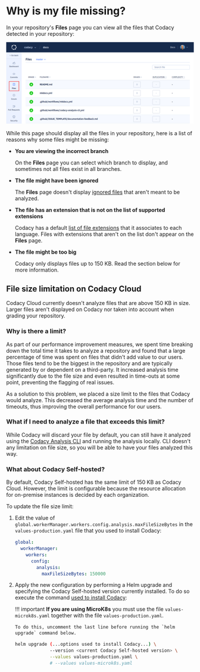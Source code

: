 # Why is my file missing?

In your repository's **Files** page you can view all the files that Codacy detected in your repository:

![Repository files](images/repository-files.png)

While this page should display all the files in your repository, here is a list of reasons why some files might be missing:

-   **You are viewing the incorrect branch**

    On the **Files** page you can select which branch to display, and sometimes not all files exist in all branches.

-   **The file might have been ignored**

    The **Files** page doesn't display [ignored files](../../repositories-configure/ignore-files-from-codacy-analysis.md) that aren't meant to be analyzed.

-   **The file has an extension that is not on the list of supported extensions**

    Codacy has a default [list of file extensions](../../repositories-configure/file-extensions.md) that it associates to each language. Files with extensions that aren't on the list don't appear on the **Files** page.

-   **The file might be too big**

    Codacy only displays files up to 150 KB. Read the section below for more information.

## File size limitation on Codacy Cloud

Codacy Cloud currently doesn't analyze files that are above 150 KB in size. Larger files aren't displayed on Codacy nor taken into account when grading your repository.

### Why is there a limit?

As part of our performance improvement measures, we spent time breaking down the total time it takes to analyze a repository and found that a large percentage of time was spent on files that didn't add value to our users. Those files tend to be the biggest in the repository and are typically generated by or dependent on a third-party. It increased analysis time significantly due to the file size and even resulted in time-outs at some point, preventing the flagging of real issues.

As a solution to this problem, we placed a size limit to the files that Codacy would analyze. This decreased the average analysis time and the number of timeouts, thus improving the overall performance for our users.

### What if I need to analyze a file that exceeds this limit?

While Codacy will discard your file by default, you can still have it analyzed using the [Codacy Analysis CLI](../../related-tools/local-analysis/running-local-analysis.md) and running the analysis locally. CLI doesn't any limitation on file size, so you will be able to have your files analyzed this way.

### What about Codacy Self-hosted?

By default, Codacy Self-hosted has the same limit of 150 KB as Codacy Cloud. However, the limit is configurable because the resource allocation for on-premise instances is decided by each organization.

To update the file size limit:

1.  Edit the value of `global.workerManager.workers.config.analysis.maxFileSizeBytes` in the `values-production.yaml` file that you used to install Codacy:

    ```yaml
    global:
      workerManager:
        workers:
          config:
            analysis:
              maxFileSizeBytes: 150000
    ```

1.  Apply the new configuration by performing a Helm upgrade and specifying the Codacy Self-hosted version currently installed. To do so execute the command [used to install Codacy](../../chart/index.md#helm-upgrade):

    !!! important
        **If you are using MicroK8s** you must use the file `values-microk8s.yaml` together with the file `values-production.yaml`.

        To do this, uncomment the last line before running the `helm upgrade` command below.

    ```bash
    helm upgrade (...options used to install Codacy...) \
                 --version <current Codacy Self-hosted version> \
                 --values values-production.yaml \
                 # --values values-microk8s.yaml
    ```

